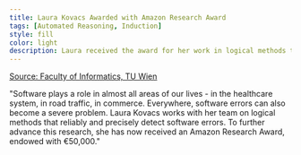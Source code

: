 ```yaml
---
title: Laura Kovacs Awarded with Amazon Research Award
tags: [Automated Reasoning, Induction] 
style: fill
color: light
description: Laura received the award for her work in logical methods that make computer more secure.  
---
```


[Source: Faculty of Informatics, TU Wien](https://informatics.tuwien.ac.at/news/2008)

"Software plays a role in almost all areas of our lives - in the healthcare system, in road traffic, 
in commerce. Everywhere, software errors can also become a severe problem. Laura Kovacs works with 
her team on logical methods that reliably and precisely detect software errors. To further advance 
this research, she has now received an Amazon Research Award, endowed with €50,000."


 


